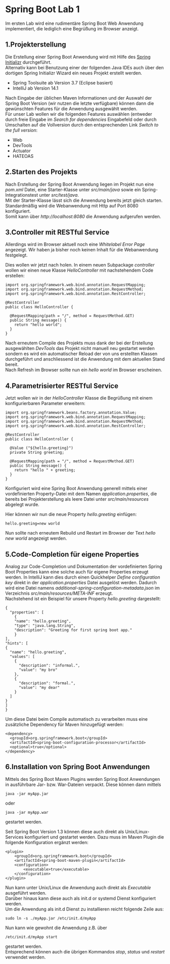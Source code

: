 Spring Boot Lab 1
=================

Im ersten Lab wird eine rudimentäre Spring Boot Web Anwendung implementiert, 
die lediglich eine Begrüßung im Browser anzeigt.
 
1.Projekterstellung
-------------------
 
Die Erstellung einer Spring Boot Anwendung wird mit Hilfe des [Spring Initializr](http://start.spring.io/) durchgeführt.  
Alternativ kann bei Benutzung einer der folgenden Java IDEs auch über den dortigen Spring Initializr Wizard ein neues Projekt erstellt werden.

* Spring Toolsuite ab Version 3.7 (Eclipse basiert)
* IntelliJ ab Version 14.1

Nach Eingabe der üblichen Maven Informationen und der Auswahl der Spring Boot Version (wir nutzen die letzte verfügbare) 
können dann die gewünschten Features für die Anwendung ausgewählt werden.  
Für unser Lab wollen wir die folgenden Features auswählen 
(entweder durch freie Eingabe im *Search for dependencies* Eingabefeld oder durch Umschalten auf die Vollversion durch den entsprechenden 
Link *Switch to the full version*:

* Web
* DevTools
* Actuator
* HATEOAS

2.Starten des Projekts
----------------------

Nach Erstellung der Spring Boot Anwendung liegen im Projekt nun eine *pom.xml* Datei, eine Starter-Klasse unter *src/main/java* sowie ein 
Spring-Integrationstest unter *src/test/java*.  
Mit der Starter-Klasse lässt sich die Anwendung bereits jetzt gleich starten. Standardmäßig wird die Webanwendung mit Http auf Port 8080 konfiguriert.  
Somit kann über *http://localhost:8080* die Anwendung aufgerufen werden.  

3.Controller mit RESTful Service
--------------------------------

Allerdings wird im Browser aktuell noch eine *Whitelabel Error Page* angezeigt.
Wir haben ja bisher noch keinen Inhalt für die Webanwendung festgelegt.

Dies wollen wir jetzt nach holen. In einem neuen Subpackage *controller* wollen wir einen neue Klasse *HelloController* 
mit nachstehendem Code erstellen:

    import org.springframework.web.bind.annotation.RequestMapping;
    import org.springframework.web.bind.annotation.RequestMethod;
    import org.springframework.web.bind.annotation.RestController;
    
    @RestController
    public class HelloController {

      @RequestMapping(path = "/", method = RequestMethod.GET)
      public String message() {
        return "hello world";
      }
    }
    
Nach erneutem Compile des Projekts muss dank der bei der Erstellung ausgewählten *DevTools* das Projekt nicht manuell neu gestartet werden sondern
es wird ein automatischer Reload der von uns erstellten Klassen durchgeführt und anschliessend ist die Anwendung mit dem aktuellen Stand bereit.  
Nach Refresh im Browser sollte nun ein *hello world* im Browser erscheinen.

4.Parametrisierter RESTful Service
----------------------------------

Jetzt wollen wir in der *HelloController* Klasse die Begrüßung mit einem konfigurierbaren Parameter erweitern:

    import org.springframework.beans.factory.annotation.Value;
    import org.springframework.web.bind.annotation.RequestMapping;
    import org.springframework.web.bind.annotation.RequestMethod;
    import org.springframework.web.bind.annotation.RestController;

    @RestController
    public class HelloController {

      @Value ("${hello.greeting}")
      private String greeting;

      @RequestMapping(path = "/", method = RequestMethod.GET)
      public String message() {
        return "hello " + greeting;
      }
    }

Konfiguriert wird eine Spring Boot Anwendung generell mittels einer vordefinierten Property-Datei mit dem Namen *application.properties*, die
bereits bei Projekterstellung als leere Datei unter *src/main/resources* abgelegt wurde.

Hier können wir nun die neue Property *hello.greeting* einfügen:

    hello.greeting=new world

Nun sollte nach erneutem Rebuild und Restart im Browser der Text *hello new world* angezeigt werden.     

5.Code-Completion für eigene Properties
---------------------------------------

Analog zur Code-Completion und Dokumentation der vordefinierten Spring Boot Properties kann eine solche 
auch für eigene Properties erzeugt werden. In IntelliJ kann dies durch einen Quickhelper *Define configuration key* direkt in der 
*application.properties* Datei ausgelöst werden.
Dadurch wird eine Datei namens *additional-spring-configuration-metadata.json* im Verzeichnis
*src/main/resources/META-INF* erzeugt.  
Nachstehend ist ein Beispiel für unsere Property *hello.greeting* dargestellt:

    {
      "properties": [
        {
        "name": "hello.greeting",
        "type": "java.lang.String",
        "description": "Greeting for first spring boot app."
        }
    ],
    "hints": [
    {
      "name": "hello.greeting",
      "values": [
        {
          "description": "informal.",
          "value": "my bro"
        },
        {
          "description": "formal.",
          "value": "my dear"
        }
      ]
    }
    ]
    }
    
Um diese Datei beim Compile automatisch zu verarbeiten muss eine zusätzliche Dependency für Maven
hinzugefügt werden:
    
    <dependency>
      <groupId>org.springframework.boot</groupId>
      <artifactId>spring-boot-configuration-processor</artifactId>
      <optional>true</optional>
    </dependency>

6.Installation von Spring Boot Anwendungen
------------------------------------------

Mittels des Spring Boot Maven Plugins werden Spring Boot Anwendungen in ausführbare Jar- bzw. War-Dateien
verpackt.
Diese können dann mittels 

    java -jar myApp.jar
     
oder

    java -jar myApp.war
    
gestartet werden.
    
Seit Spring Boot Version 1.3 können diese auch direkt als Unix/Linux-Services konfiguriert und 
gestartet werden.
Dazu muss im Maven Plugin die folgende Konfiguration ergänzt werden:
    
    <plugin>
        <groupId>org.springframework.boot</groupId>
        <artifactId>spring-boot-maven-plugin</artifactId>
        <configuration>
            <executable>true</executable>
        </configuration>
    </plugin>
    
Nun kann unter Unix/Linux die Anwendung auch direkt als *Executable* ausgeführt werden.  
Darüber hinaus kann diese auch als init.d or systemd Dienst konfiguriert werden.  
Um die Anwendung als init.d Dienst zu installieren reicht folgende Zeile aus:
    
    sudo ln -s ./myApp.jar /etc/init.d/myApp    
    
Nun kann wie gewohnt die Anwendung z.B. über 

    /etc/init.d/myApp start

gestartet werden.  
Entsprechend können auch die übrigen Kommandos *stop*, *status* und *restart* verwendet werden.        
        